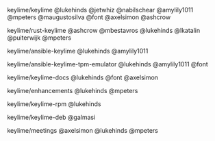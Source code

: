 keylime/keylime
@lukehinds
@jetwhiz
@nabilschear
@amylily1011
@mpeters
@maugustosilva
@font
@axelsimon
@ashcrow

keylime/rust-keylime
@ashcrow
@mbestavros
@lukehinds
@lkatalin
@puiterwijk
@mpeters

keylime/ansible-keylime
@lukehinds
@amylily1011

keylime/ansible-keylime-tpm-emulator
@lukehinds
@amylily1011
@font

keylime/keylime-docs
@lukehinds
@font
@axelsimon

keylime/enhancements
@lukehinds
@mpeters

keylime/keylime-rpm
@lukehinds

keylime/keylime-deb
@galmasi

keylime/meetings
@axelsimon
@lukehinds
@mpeters

